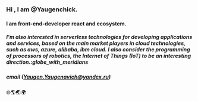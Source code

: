 ### Hi , I am @Yaugenchick.
#### I am front-end-developer react and ecosystem.
##### I'm also interested in serverless technologies for developing applications and services, based on the main market players in cloud technologies, such as aws, azure, alibaba, ibm cloud. I also consider the programming of processors of robotics, the Internet of Things (IoT) to be an interesting direction.:globe_with_meridians
##### email  (Yaugen.Yaugenavich@yandex.ru)
:globe_with_meridians::earth_americas::earth_asia::earth_africa:
